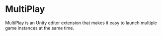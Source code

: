 # MultiPlay
MultiPlay is an Unity editor extension that makes it easy to launch multiple game instances at the same time.